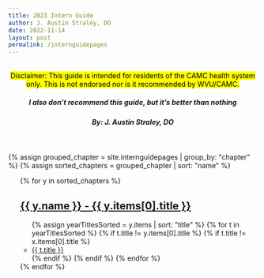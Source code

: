 ```yaml
---
title: 2023 Intern Guide
author: J. Austin Straley, DO
date: 2022-11-14
layout: post
permalink: /internguidepages
---
```


<html>
  <head>
    <link href="{{site.baseurl}}/assets/style_guide.css" rel="stylesheet">
    </head>
  <body>
    <div>
      <br>
      <center><mark>
        Disclaimer: This guide is intended for residents of the CAMC health system only. This is not endorsed nor is it recommended by WVU/CAMC.
        </mark></center>
       <center><h5><i><strong>
        I also don’t recommend this guide, but it’s better than nothing
        </strong></i></h5></center>
       <center><h5>
        By: J. Austin Straley, DO
        </h5></center>
      <br>
      </div>
 
{% assign grouped_chapter = site.internguidepages | group_by: "chapter" %}
{% assign sorted_chapters = grouped_chapter | sort: "name" %}
  <ul>
    {% for y in sorted_chapters %}
      <h2>
        <a href="{{site.baseurl}}{{y.items[0].url}}"> 
          {{ y.name }} - {{ y.items[0].title }}
        </a>
      </h2> 
          <ul>
            {% assign yearTitlesSorted = y.items | sort: "title" %}
            {% for t in yearTitlesSorted %}
                {% if t.title != y.items[0].title %}
                  {% if t.title != x.items[0].title %}
                    <li>
                      <a href="{{site.baseurl}}{{t.url}}"> 
                        {{ t.title }} 
                      </a>
                    </li>
                  {% endif %}
                {% endif %}
            {% endfor %}
          </ul>
    {% endfor %}
  </ul>
</body>